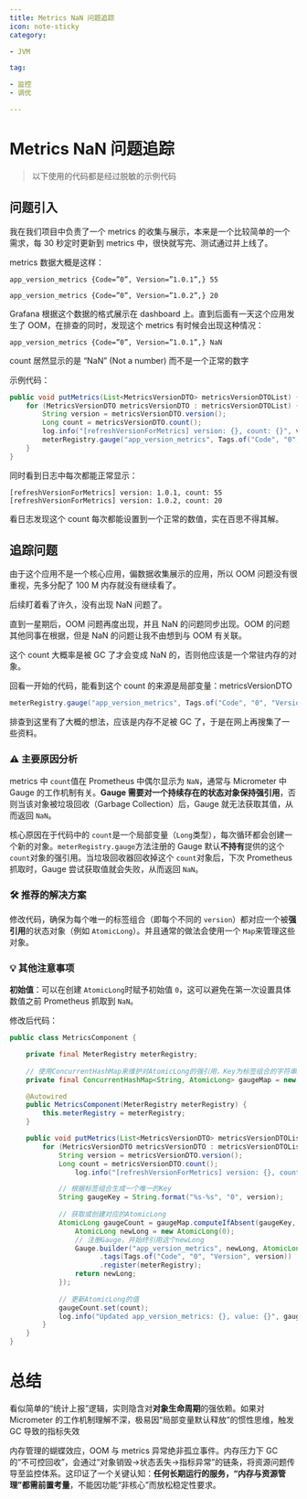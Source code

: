 ```yaml
---
title: Metrics NaN 问题追踪
icon: note-sticky
category:

- JVM

tag:

- 监控
- 调优

---
```


# Metrics NaN 问题追踪

> 以下使用的代码都是经过脱敏的示例代码
>

## 问题引入

我在我们项目中负责了一个 metrics 的收集与展示，本来是一个比较简单的一个需求，每 30 秒定时更新到 metrics 中，很快就写完、测试通过并上线了。

metrics 数据大概是这样：

`app_version_metrics {Code=”0”, Version=”1.0.1”,} 55`

`app_version_metrics {Code=”0”, Version=”1.0.2”,} 20`

Grafana 根据这个数据的格式展示在 dashboard 上。直到后面有一天这个应用发生了 OOM，在排查的同时，发现这个 metrics 有时候会出现这种情况：

`app_version_metrics {Code=”0”, Version=”1.0.1”,} NaN`

count 居然显示的是 “NaN” (Not a number) 而不是一个正常的数字

示例代码：

```java
public void putMetrics(List<MetricsVersionDTO> metricsVersionDTOList) {
    for (MetricsVersionDTO metricsVersionDTO : metricsVersionDTOList) {
        String version = metricsVersionDTO.version();
        Long count = metricsVersionDTO.count();
        log.info("[refreshVersionForMetrics] version: {}, count: {}", version, count);
        meterRegistry.gauge("app_version_metrics", Tags.of("Code", "0", "Version", version), count);
    }
}
```

同时看到日志中每次都能正常显示：

```
[refreshVersionForMetrics] version: 1.0.1, count: 55
[refreshVersionForMetrics] version: 1.0.2, count: 20
```

看日志发现这个 count 每次都能设置到一个正常的数值，实在百思不得其解。

## 追踪问题

由于这个应用不是一个核心应用，偏数据收集展示的应用，所以 OOM 问题没有很重视，先多分配了 100 M 内存就没有继续看了。

后续盯着看了许久，没有出现 NaN 问题了。

直到一星期后，OOM 问题再度出现，并且 NaN 的问题同步出现。OOM 的问题其他同事在根据，但是 NaN 的问题让我不由想到与 OOM 有关联。

这个 count 大概率是被 GC 了才会变成 NaN 的，否则他应该是一个常驻内存的对象。

回看一开始的代码，能看到这个 count 的来源是局部变量：metricsVersionDTO

```java
meterRegistry.gauge("app_version_metrics", Tags.of("Code", "0", "Version", version), count);
```

排查到这里有了大概的想法，应该是内存不足被 GC 了，于是在网上再搜集了一些资料。

### ⚠️ 主要原因分析

metrics 中 `count`值在 Prometheus 中偶尔显示为 `NaN`，通常与 Micrometer 中 Gauge 的工作机制有关。**Gauge 需要对一个持续存在的状态对象保持强引用**，否则当该对象被垃圾回收（Garbage Collection）后，Gauge 就无法获取其值，从而返回 `NaN`。

核心原因在于代码中的 `count`是一个局部变量（`Long`类型），每次循环都会创建一个新的对象。`meterRegistry.gauge`方法注册的 Gauge 默认**不持有**提供的这个 `count`对象的强引用。当垃圾回收器回收掉这个 `count`对象后，下次 Prometheus 抓取时，Gauge 尝试获取值就会失败，从而返回 `NaN`。

### 🛠️ 推荐的解决方案

修改代码，确保为每个唯一的标签组合（即每个不同的 `version`）都对应一个被**强引用**的状态对象（例如 `AtomicLong`）。并且通常的做法会使用一个 `Map`来管理这些对象。

### 💡 其他注意事项

**初始值**：可以在创建 `AtomicLong`时赋予初始值 `0`，这可以避免在第一次设置具体数值之前 Prometheus 抓取到 `NaN`。

修改后代码：

```java
public class MetricsComponent {

    private final MeterRegistry meterRegistry;
    
    // 使用ConcurrentHashMap来维护对AtomicLong的强引用，Key为标签组合的字符串形式
    private final ConcurrentHashMap<String, AtomicLong> gaugeMap = new ConcurrentHashMap<>();

    @Autowired
    public MetricsComponent(MeterRegistry meterRegistry) {
        this.meterRegistry = meterRegistry;
    }

    public void putMetrics(List<MetricsVersionDTO> metricsVersionDTOList) {
        for (MetricsVersionDTO metricsVersionDTO : metricsVersionDTOList) {
            String version = metricsVersionDTO.version();
            Long count = metricsVersionDTO.count();
		        log.info("[refreshVersionForMetrics] version: {}, count: {}", version, count);

            // 根据标签组合生成一个唯一的Key
            String gaugeKey = String.format("%s-%s", "0", version);
            
            // 获取或创建对应的AtomicLong
            AtomicLong gaugeCount = gaugeMap.computeIfAbsent(gaugeKey, k -> {
                AtomicLong newLong = new AtomicLong(0);
                // 注册Gauge，并始终引用这个newLong
                Gauge.builder("app_version_metrics", newLong, AtomicLong::get)
                      .tags(Tags.of("Code", "0", "Version", version))
                      .register(meterRegistry);
                return newLong;
            });
            
            // 更新AtomicLong的值
            gaugeCount.set(count);
            log.info("Updated app_version_metrics: {}, value: {}", gaugeKey, count);
        }
    }
}
```

# 总结

看似简单的“统计上报”逻辑，实则隐含对**对象生命周期**的强依赖。如果对 Micrometer 的工作机制理解不深，极易因“局部变量默认释放”的惯性思维，触发 GC 导致的指标失效

内存管理的蝴蝶效应，OOM 与 metrics 异常绝非孤立事件。内存压力下 GC 的“不可控回收”，会通过“对象销毁→状态丢失→指标异常”的链条，将资源问题传导至监控体系。这印证了一个关键认知：**任何长期运行的服务，“内存与资源管理”都需前置考量**，不能因功能“非核心”而放松稳定性要求。